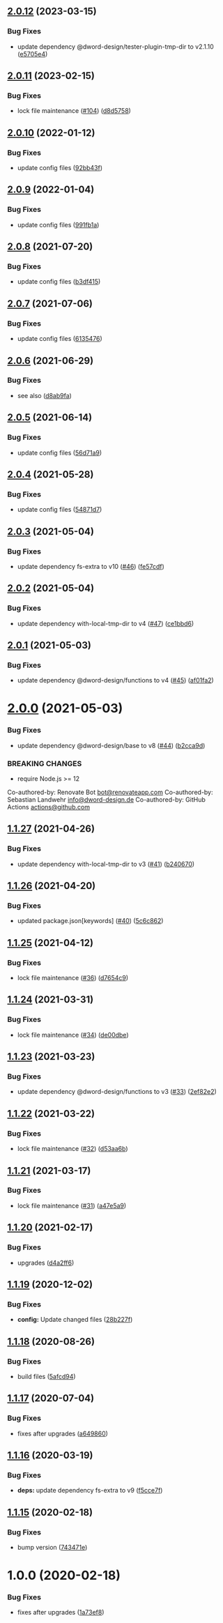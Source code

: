 ## [2.0.12](https://github.com/dword-design/output-files/compare/v2.0.11...v2.0.12) (2023-03-15)


### Bug Fixes

* update dependency @dword-design/tester-plugin-tmp-dir to v2.1.10 ([e5705e4](https://github.com/dword-design/output-files/commit/e5705e41b3041d46bfceff08fc50e1fa3f50c1c5))

## [2.0.11](https://github.com/dword-design/output-files/compare/v2.0.10...v2.0.11) (2023-02-15)


### Bug Fixes

* lock file maintenance ([#104](https://github.com/dword-design/output-files/issues/104)) ([d8d5758](https://github.com/dword-design/output-files/commit/d8d57587e3e55182de58921e0cab524c0d682f2d))

## [2.0.10](https://github.com/dword-design/output-files/compare/v2.0.9...v2.0.10) (2022-01-12)


### Bug Fixes

* update config files ([92bb43f](https://github.com/dword-design/output-files/commit/92bb43f86aa9d928004b82b7028bf1f95b9dd58a))

## [2.0.9](https://github.com/dword-design/output-files/compare/v2.0.8...v2.0.9) (2022-01-04)


### Bug Fixes

* update config files ([991fb1a](https://github.com/dword-design/output-files/commit/991fb1a8ea2f86b10a84b22104d1da9940e5f534))

## [2.0.8](https://github.com/dword-design/output-files/compare/v2.0.7...v2.0.8) (2021-07-20)


### Bug Fixes

* update config files ([b3df415](https://github.com/dword-design/output-files/commit/b3df415680cdde00a4f387d346074183c3198bee))

## [2.0.7](https://github.com/dword-design/output-files/compare/v2.0.6...v2.0.7) (2021-07-06)


### Bug Fixes

* update config files ([6135476](https://github.com/dword-design/output-files/commit/6135476b9d071dd7739fa5dcc1bfe3bf00bb6679))

## [2.0.6](https://github.com/dword-design/output-files/compare/v2.0.5...v2.0.6) (2021-06-29)


### Bug Fixes

* see also ([d8ab9fa](https://github.com/dword-design/output-files/commit/d8ab9fa2683cf7c256e0dc27f89a4b49f59b481b))

## [2.0.5](https://github.com/dword-design/output-files/compare/v2.0.4...v2.0.5) (2021-06-14)


### Bug Fixes

* update config files ([56d71a9](https://github.com/dword-design/output-files/commit/56d71a93b8da24c4949c09399d4e9a48371271f6))

## [2.0.4](https://github.com/dword-design/output-files/compare/v2.0.3...v2.0.4) (2021-05-28)


### Bug Fixes

* update config files ([54871d7](https://github.com/dword-design/output-files/commit/54871d7c576fa684e8241af3cb4ce03893af1531))

## [2.0.3](https://github.com/dword-design/output-files/compare/v2.0.2...v2.0.3) (2021-05-04)


### Bug Fixes

* update dependency fs-extra to v10 ([#46](https://github.com/dword-design/output-files/issues/46)) ([fe57cdf](https://github.com/dword-design/output-files/commit/fe57cdfa155831f258ae96fff330c7e5ac161866))

## [2.0.2](https://github.com/dword-design/output-files/compare/v2.0.1...v2.0.2) (2021-05-04)


### Bug Fixes

* update dependency with-local-tmp-dir to v4 ([#47](https://github.com/dword-design/output-files/issues/47)) ([ce1bbd6](https://github.com/dword-design/output-files/commit/ce1bbd6a69c29c887b1c2e3c15842f8c7ed63adc))

## [2.0.1](https://github.com/dword-design/output-files/compare/v2.0.0...v2.0.1) (2021-05-03)


### Bug Fixes

* update dependency @dword-design/functions to v4 ([#45](https://github.com/dword-design/output-files/issues/45)) ([af01fa2](https://github.com/dword-design/output-files/commit/af01fa2c11cb92288fd3687adb5710638ada8bc5))

# [2.0.0](https://github.com/dword-design/output-files/compare/v1.1.27...v2.0.0) (2021-05-03)


### Bug Fixes

* update dependency @dword-design/base to v8 ([#44](https://github.com/dword-design/output-files/issues/44)) ([b2cca9d](https://github.com/dword-design/output-files/commit/b2cca9dff9784787ad8ed24f41eaec7cfb139618))


### BREAKING CHANGES

* require Node.js >= 12

Co-authored-by: Renovate Bot <bot@renovateapp.com>
Co-authored-by: Sebastian Landwehr <info@dword-design.de>
Co-authored-by: GitHub Actions <actions@github.com>

## [1.1.27](https://github.com/dword-design/output-files/compare/v1.1.26...v1.1.27) (2021-04-26)


### Bug Fixes

* update dependency with-local-tmp-dir to v3 ([#41](https://github.com/dword-design/output-files/issues/41)) ([b240670](https://github.com/dword-design/output-files/commit/b24067000788a08ca1fcc44e8222b8794341bbad))

## [1.1.26](https://github.com/dword-design/output-files/compare/v1.1.25...v1.1.26) (2021-04-20)


### Bug Fixes

* updated package.json[keywords] ([#40](https://github.com/dword-design/output-files/issues/40)) ([5c6c862](https://github.com/dword-design/output-files/commit/5c6c86203b92867e3a63ab315b68bc90f2a984cb))

## [1.1.25](https://github.com/dword-design/output-files/compare/v1.1.24...v1.1.25) (2021-04-12)


### Bug Fixes

* lock file maintenance ([#36](https://github.com/dword-design/output-files/issues/36)) ([d7654c9](https://github.com/dword-design/output-files/commit/d7654c93218a6679f7a58ac0f668e366e6a24e98))

## [1.1.24](https://github.com/dword-design/output-files/compare/v1.1.23...v1.1.24) (2021-03-31)


### Bug Fixes

* lock file maintenance ([#34](https://github.com/dword-design/output-files/issues/34)) ([de00dbe](https://github.com/dword-design/output-files/commit/de00dbef3160d011bac5b941b5be5592b1fbaa2a))

## [1.1.23](https://github.com/dword-design/output-files/compare/v1.1.22...v1.1.23) (2021-03-23)


### Bug Fixes

* update dependency @dword-design/functions to v3 ([#33](https://github.com/dword-design/output-files/issues/33)) ([2ef82e2](https://github.com/dword-design/output-files/commit/2ef82e2e582a26a7d37d3a503b6c334b5487ba54))

## [1.1.22](https://github.com/dword-design/output-files/compare/v1.1.21...v1.1.22) (2021-03-22)


### Bug Fixes

* lock file maintenance ([#32](https://github.com/dword-design/output-files/issues/32)) ([d53aa6b](https://github.com/dword-design/output-files/commit/d53aa6b1fb92e079567384955d7853d06cc2b735))

## [1.1.21](https://github.com/dword-design/output-files/compare/v1.1.20...v1.1.21) (2021-03-17)


### Bug Fixes

* lock file maintenance ([#31](https://github.com/dword-design/output-files/issues/31)) ([a47e5a9](https://github.com/dword-design/output-files/commit/a47e5a9103c18b2c4f1bdb3ddf3a57d1f18eac86))

## [1.1.20](https://github.com/dword-design/output-files/compare/v1.1.19...v1.1.20) (2021-02-17)


### Bug Fixes

* upgrades ([d4a2ff6](https://github.com/dword-design/output-files/commit/d4a2ff6c18e061eacae6633ce404ded56f89d612))

## [1.1.19](https://github.com/dword-design/output-files/compare/v1.1.18...v1.1.19) (2020-12-02)


### Bug Fixes

* **config:** Update changed files ([28b227f](https://github.com/dword-design/output-files/commit/28b227f8eea05033ba0bb4605e9008d174f10fcc))

## [1.1.18](https://github.com/dword-design/output-files/compare/v1.1.17...v1.1.18) (2020-08-26)


### Bug Fixes

* build files ([5afcd94](https://github.com/dword-design/output-files/commit/5afcd9460be547465c0d999ba13ddd15ca347f58))

## [1.1.17](https://github.com/dword-design/output-files/compare/v1.1.16...v1.1.17) (2020-07-04)


### Bug Fixes

* fixes after upgrades ([a649860](https://github.com/dword-design/output-files/commit/a6498602c2b89a86f443fbb07e5d79fb463648d1))

## [1.1.16](https://github.com/dword-design/output-files/compare/v1.1.15...v1.1.16) (2020-03-19)


### Bug Fixes

* **deps:** update dependency fs-extra to v9 ([f5cce7f](https://github.com/dword-design/output-files/commit/f5cce7fa8d196ddb498bff4da039bcf6154bf7c1))

## [1.1.15](https://github.com/dword-design/output-files/compare/v1.1.14...v1.1.15) (2020-02-18)


### Bug Fixes

* bump version ([743471e](https://github.com/dword-design/output-files/commit/743471e5ff762408d4c3ea27c99c178d8d1c1e3a))

# 1.0.0 (2020-02-18)


### Bug Fixes

* fixes after upgrades ([1a73ef8](https://github.com/dword-design/output-files/commit/1a73ef8dbbd480aa1444580c8c8331b1c3722c87))
